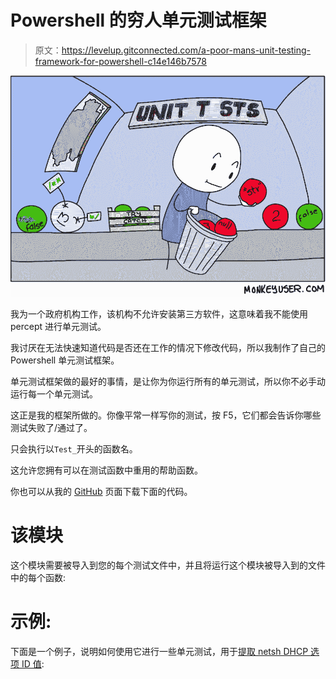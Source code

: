# Powershell 的穷人单元测试框架

> 原文：<https://levelup.gitconnected.com/a-poor-mans-unit-testing-framework-for-powershell-c14e146b7578>

![](img/fa92a9d3f17ee77d22b4b9868b35a697.png)

我为一个政府机构工作，该机构不允许安装第三方软件，这意味着我不能使用 percept 进行单元测试。

我讨厌在无法快速知道代码是否还在工作的情况下修改代码，所以我制作了自己的 Powershell 单元测试框架。

单元测试框架做的最好的事情，是让你为你运行所有的单元测试，所以你不必手动运行每一个单元测试。

这正是我的框架所做的。你像平常一样写你的测试，按 F5，它们都会告诉你哪些测试失败了/通过了。

只会执行以`Test_`开头的函数名。

这允许您拥有可以在测试函数中重用的帮助函数。

你也可以从我的 [GitHub](https://github.com/DavidKlempfner/PoorMansUnitTestingFramework) 页面下载下面的代码。

# 该模块

这个模块需要被导入到您的每个测试文件中，并且将运行这个模块被导入到的文件中的每个函数:

# 示例:

下面是一个例子，说明如何使用它进行一些单元测试，用于[提取 netsh DHCP 选项 ID 值](https://github.com/backwardsDave1/ExtractOptionIdValuesFromNetsh/blob/master/ExtractOptionIdValuesFromNetsh.ps1):